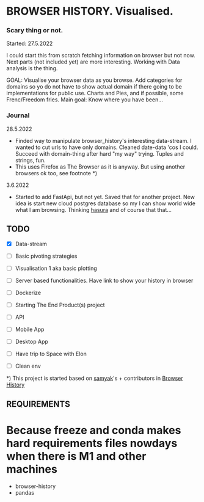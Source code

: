 # BROWSER HISTORY. Visualised. 
### Scary thing or not.

Started: 27.5.2022

I could start this from scratch fetching information on browser but not now. Next parts (not included yet) are more interesting. Working with Data analysis is the thing.  

GOAL: Visualise your browser data as you browse. Add categories for domains so yo do not have to show actual domain if there going to be implementations for public use. Charts and Pies, and if possible, some Frenc/Freedom fries. Main goal: Know where you have been...  

### Journal
28.5.2022
- Finded way to manipulate browser_history's interesting data-stream. I wanted to cut urls to have only domains. Cleaned date-data 'cos I could. Succeed with domain-thing after hard "my way" trying. Tuples and strings, fun.
- This uses Firefox as The Browser as it is anyway. But using another browsers ok too, see footnote *) 

3.6.2022
- Started to add FastApi, but not yet. Saved that for another project. New idea is start new cloud postgres database so my I can show world wide what I am browsing. Thinking [hasura](hasura.io) and of course that that...


## TODO
- [X] Data-stream
- [ ] Basic pivoting strategies
- [ ] Visualisation 1 aka basic plotting
- [ ] Server based functionalities. Have link to show your history in browser
- [ ] Dockerize
- [ ] Starting The End Product(s) project
- [ ] API
- [ ] Mobile App
- [ ] Desktop App
- [ ] Have trip to Space with Elon

- [ ] Clean env 


*) This project is started based on [samyak](https://pypi.org/user/samyak/)'s + contributors in [Browser History](https://pypi.org/project/browser-history/)

## REQUIREMENTS
# Because freeze and conda makes hard requirements files nowdays when there is M1 and other machines

- browser-history
- pandas   